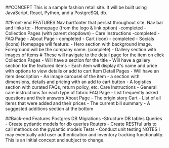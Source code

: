 ##CONCEPT
    This is a sample fashion retail site.
    It will be built using JavaScript, React, Python, and a PostgreSQL db.


##Front-end FEATURES
    Nav bar/footer that persist throughout site. Nav bar and links to:
        - Homepage (from the logo & link option) -completed
        - Collection Pages (with parent dropdown)
        - Care Instructions -completed
        - FAQ Page
        - About Page - completed
        - Cart (icon) - completed
        - Socials (icons) 
    Homepage will feature:
        - Hero section with background image. Foreground will be the company name. (complete)
        - Gallery section with images of items
            # These will navigate to the detail page for the item on click
    Collection Pages
        - Will have a section for the title
        - Will have a gallery section for the featured items
        - Each item will display it's name and price with options to view details or add to cart
    Item Detail Pages
        - Will have an item description
        - An image carousel of the item
        - a section with dimensions, details and pricing with an add to cart button
        - A logistics section with curated FAQs, return policy, etc.
    Care Instructions
        - General care instructions for each type of fabric
    FAQ Page
        - List frequently asked questions and their answers
    About Page
        - The origin story
    Cart
        - List of all items that were added and their prices
        - The current bill summary
        - A suggested additions section at the bottom

##Back-end Features
    Postgres DB
    Migrations 
        -Structure DB tables
    Queries 
        - Create pydantic models for db queries
    Routers 
        - Create RESTful urls to call methods on the pydantic models
    Tests
        - Conduct unit testing
NOTES
    I may eventually add user authentication and inventory tracking functionality.
    This is an initial concept and subject to change.
